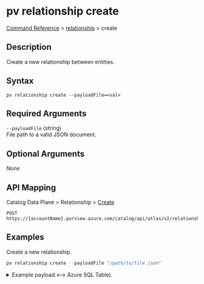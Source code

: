 # pv relationship create
[Command Reference](../../../README.md#command-reference) > [relationship](./main.md) > create

## Description
Create a new relationship between entities.

## Syntax
```
pv relationship create --payloadFile=<val>
```

## Required Arguments
`--payloadFile` (string)  
File path to a valid JSON document.

## Optional Arguments
*None*

## API Mapping
Catalog Data Plane > Relationship > [Create](https://docs.microsoft.com/en-us/rest/api/purview/catalogdataplane/relationship/create)
```
POST https://{accountName}.purview.azure.com/catalog/api/atlas/v2/relationship
```

## Examples
Create a new relationship.
```powershell
pv relationship create --payloadFile "/path/to/file.json"
```
<details><summary>Example payload.<--> Azure SQL Table).</summary>
<p>

```json
{
    "end1": {
        "typeName": "azure_sql_schema",
        "uniqueAttributes": {
            "qualifiedName": "mssql://pvdemofngxi-sqlsvr.database.windows.net/pvdemofngxi-sqldb/SalesLT"
        }
    },
    "end2": {
        "typeName": "azure_sql_table",
        "uniqueAttributes": {
            "qualifiedName": "mssql://pvdemofngxi-sqlsvr.database.windows.net/pvdemofngxi-sqldb/SalesLT/Customer"
        }
    },
    "typeName": "azure_sql_schema_tables"
}
```
</p>
</details>